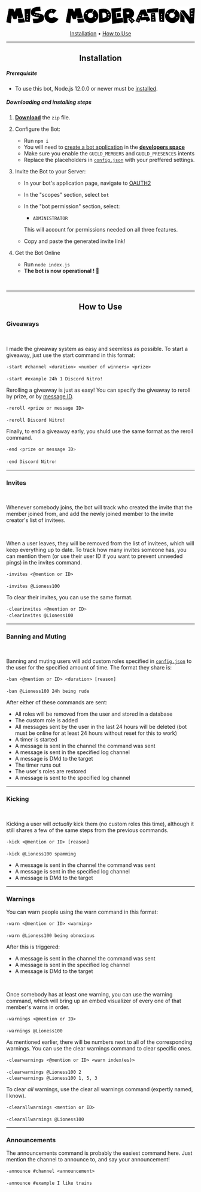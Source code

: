 <div align="center">

![](/assets/banner.png)

[Installation](#Installation) • [How to Use](#How-to-Use)

---

## Installation

</div>

##### Prerequisite

- To use this bot, Node.js 12.0.0 or newer must be [installed](https://nodejs.org/en/download/).

##### Downloading and installing steps

1.  **[Download](https://github.com/jay1934/Misc-Moderation/archive/main.zip)** the `zip` file.

2.  Configure the Bot:

    - Run `npm i`
    - You will need to [create a bot application](https://discordjs.guide/preparations/setting-up-a-bot-application.html#creating-your-bot) in the **[developers space](https://discordapp.com/developers/applications/me)**
    - Make sure you enable the `GUILD_MEMBERS` and `GUILD_PRESENCES` intents
    - Replace the placeholders in [`config.json`](/config.json) with your preffered settings.

3.  Invite the Bot to your Server:

    - In your bot's application page, navigate to [OAUTH2](https://discord.com/developers/applications/771430839250059274/oauth2)
    - In the "scopes" section, select `bot`
    - In the "bot permission" section, select:

      - `ADMINISTRATOR`

      This will account for permissions needed on all three features.

    - Copy and paste the generated invite link!

4.  Get the Bot Online
    - Run `node index.js`
    - **The bot is now operational ! 🎉**

<br>

---

<div align="center">

## How to Use

</div>

### Giveaways

<br>

I made the giveaway system as easy and seemless as possible. To start a giveaway, just use the start command in this format:

```
-start #channel <duration> <number of winners> <prize>

-start #example 24h 1 Discord Nitro!
```

Rerolling a giveaway is just as easy! You can specify the giveaway to reroll by prize, or by [message ID](https://support.discord.com/hc/en-us/articles/206346498-Where-can-I-find-my-User-Server-Message-ID-).

```
-reroll <prize or message ID>

-reroll Discord Nitro!
```

Finally, to end a giveaway early, you shuld use the same format as the reroll command.

```js
-end <prize or message ID>

-end Discord Nitro!
```

---

### Invites

<br>

Whenever somebody joins, the bot will track who created the invite that the member joined from, and add the newly joined member to the invite creator's list of invitees.

<br>

When a user leaves, they will be removed from the list of invitees, which will keep everything up to date. To track how many invites someone has, you can mention them (or use their user ID if you want to prevent unneeded pings) in the invites command.

```
-invites <@mention or ID>

-invites @Lioness100
```

To clear their invites, you can use the same format.

```js
-clearinvites <@mention or ID>
-clearinvites @Lioness100
```

---

### Banning and Muting

<br>

Banning and muting users will add custom roles specified in [`config.json`](/config.json) to the user for the specified amount of time. The format they share is:

```
-ban <@mention or ID> <duration> [reason]

-ban @Lioness100 24h being rude
```

After either of these commands are sent:

- All roles will be removed from the user and stored in a database
- The custom role is added
- All messages sent by the user in the last 24 hours will be deleted (bot must be online for at least 24 hours without reset for this to work)
- A timer is started
- A message is sent in the channel the command was sent
- A message is sent in the specified log channel
- A message is DMd to the target
- The timer runs out
- The user's roles are restored
- A message is sent to the specified log channel

---

### Kicking

<br>

Kicking a user will _actually_ kick them (no custom roles this time), although it still shares a few of the same steps from the previous commands.

```
-kick <@mention or ID> [reason]

-kick @Lioness100 spamming
```

- A message is sent in the channel the command was sent
- A message is sent in the specified log channel
- A message is DMd to the target

---

### Warnings

You can warn people using the warn command in this format:

```
-warn <@mention or ID> <warning>

-warn @Lioness100 being obnoxious
```

After this is triggered:

- A message is sent in the channel the command was sent
- A message is sent in the specified log channel
- A message is DMd to the target

<br>

Once somebody has at least one warning, you can use the warning command, which will bring up an embed visualizer of every one of that member's warns in order.

```
-warnings <@mention or ID>

-warnings @Lioness100
```

As mentioned earlier, there will be numbers next to all of the corresponding warnings. You can use the clear warnings command to clear specific ones.

```
-clearwarnings <@mention or ID> <warn index(es)>

-clearwarnings @Lioness100 2
-clearwarnings @Lioness100 1, 5, 3
```

To clear _all_ warnings, use the clear all warnings command (expertly named, I know).

```
-clearallwarnings <mention or ID>

-clearallwarnings @Lioness100
```

---

### Announcements

The announcements command is probably the easiest command here. Just mention the channel to announce to, and say your announcement!

```
-announce #channel <announcement>

-announce #example I like trains
```
